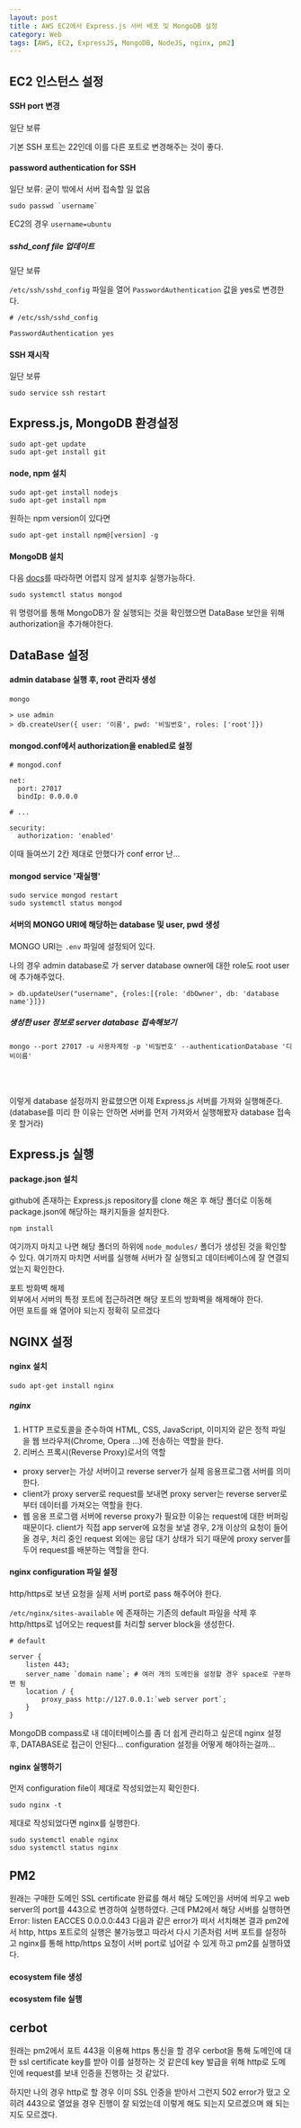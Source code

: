 ```yaml
---
layout: post
title : AWS EC2에서 Express.js 서버 배포 및 MongoDB 설정
category: Web
tags: [AWS, EC2, ExpressJS, MongoDB, NodeJS, nginx, pm2]
---
```


## EC2 인스턴스 설정

#### SSH port 변경
<span class="text-highlight warning"> 일단 보류 </span>

기본 SSH 포트는 22인데 이를 다른 포트로 변경해주는 것이 좋다.


#### password authentication for SSH

<span class="text-highlight warning"> 일단 보류: 굳이 밖에서 서버 접속할 일 없음 </span>

```
sudo passwd `username`
```

EC2의 경우 `username=ubuntu`


##### sshd_conf file 업데이트

<span class="text-highlight warning"> 일단 보류 </span>

`/etc/ssh/sshd_config` 파일을 열어 `PasswordAuthentication` 값을 yes로 변경한다.

```
# /etc/ssh/sshd_config

PasswordAuthentication yes
```

#### SSH 재시작
<span class="text-highlight warning"> 일단 보류 </span>

```
sudo service ssh restart
```


## Express.js, MongoDB 환경설정

```
sudo apt-get update
sudo apt-get install git
```

#### node, npm 설치

```
sudo apt-get install nodejs
sudo apt-get install npm
```

원하는 npm version이 있다면

```
sudo apt-get install npm@[version] -g
```

#### MongoDB 설치
다음 <a href="https://docs.mongodb.com/manual/tutorial/install-mongodb-on-ubuntu/">docs</a>를 따라하면 어렵지 않게 설치후 실행가능하다.

```
sudo systemctl status mongod
```

위 명령어를 통해 MongoDB가 잘 실행되는 것을 확인했으면 DataBase 보안을 위해 authorization을 추가해야한다.


## DataBase 설정


#### admin database 실행 후, root 관리자 생성
```
mongo
```

```
> use admin
> db.createUser({ user: '이름', pwd: '비밀번호', roles: ['root']})
```

#### mongod.conf에서 authorization을 enabled로 설정
```
# mongod.conf

net:
  port: 27017
  bindIp: 0.0.0.0

# ...

security:
  authorization: 'enabled'
```
<span class="warning">이때 들여쓰기 2칸 제대로 안했다가 conf error 난...</span>


#### mongod service '재실행'

```
sudo service mongod restart
sudo systemctl status mongod
```

#### 서버의 MONGO URI에 해당하는 database 및 user, pwd 생성

<span class="warning">MONGO URI는 `.env` 파일에 설정되어 있다.</span>

나의 경우 admin database로 가 server database owner에 대한 role도 root user에 추가해주었다.

```
> db.updateUser("username", {roles:[{role: 'dbOwner', db: 'database name'}]})
```

##### 생성한 user 정보로 server database 접속해보기

```
mongo --port 27017 -u 사용자계정 -p '비밀번호' --authenticationDatabase '디비이름'
```

<br><br>

이렇게 database 설정까지 완료했으면 이제 Express.js 서버를 가져와 실행해준다. (database를 미리 한 이유는 안하면 서버를 먼저 가져와서 실행해봤자 database 접속 못 할거라)


## Express.js 실행

#### package.json 설치
github에 존재하는 Express.js repository를 clone 해온 후 해당 폴더로 이동해 package.json에 해당하는 패키지들을 설치한다.

```
npm install
```

여기까지 마치고 나면 해당 폴더의 하위에 `node_modules/` 폴더가 생성된 것을 확인할 수 있다.
여기까지 마치면 서버를 실행해 서버가 잘 실행되고 데이터베이스에 잘 연결되었는지 확인한다.

<div class="comment-box">
<div class="title">포트 방화벽 해제</div>  
<div class="body">
외부에서 서버의 특정 포트에 접근하려면 해당 포트의 방화벽을 해제해야 한다. <br>
<span class="warning text-highlight">어떤 포트를 왜 열어야 되는지 정확히 모르겠다</span>
</div>
</div>


## NGINX 설정

#### nginx 설치

```
sudo apt-get install nginx
```

##### nginx

1. HTTP 프로토콜을 준수하여 HTML, CSS, JavaScript, 이미지와 같은 정적 파일을 웹 브라우저(Chrome, Opera ...)에 전송하는 역할을 한다.
2. 리버스 프록시(Reverse Proxy)로서의 역할
  * proxy server는 가상 서버이고 reverse server가 실제 응용프로그램 서버를 의미한다.
  * client가 proxy server로 request를 보내면 proxy server는 reverse server로부터 데이터를 가져오는 역할을 한다.
  * 웹 응용 프로그램 서버에 reverse proxy가 필요한 이유는 request에 대한 버퍼링 때문이다. client가 직접 app server에 요청을 보낼 경우, 2개 이상의 요청이 들어올 경우, 처리 중인 request 외에는 응답 대기 상태가 되기 때문에 proxy server를 두어 request를 배분하는 역할을 한다.


#### nginx configuration 파일 설정

http/https로 보낸 요청을 실제 서버 port로 pass 해주어야 한다.

`/etc/nginx/sites-available` 에 존재하는 기존의 default 파일을 삭제 후 http/https로 넘어오는 request를 처리할 server block을 생성한다.

```
# default

server {
	listen 443;
	server_name `domain name`; # 여러 개의 도메인을 설정할 경우 space로 구분하면 됨
	location / {
		proxy_pass http://127.0.0.1:`web server port`;
	}
}
```

<span class="text-highlight warning"> MongoDB compass로 내 데이터베이스를 좀 더 쉽게 관리하고 싶은데 nginx 설정 후, DATABASE로 접근이 안된다... configuration 설정을 어떻게 해야하는걸까...</span>

#### nginx 실행하기
먼저 configuration file이 제대로 작성되었는지 확인한다.

```
sudo nginx -t
```
제대로 작성되었다면 nginx를 실행한다.

```
sudo systemctl enable nginx
sduo systemctl status nginx
```

## PM2

<div class="comment-box">
원래는 구매한 도메인 SSL certificate 완료를 해서 해당 도메인을 서버에 씌우고 web server의 port를 443으로 변경하여 실행하였다. 근데 PM2에서 해당 서버를 실행하면 <span class="text-highlight warning">Error: listen EACCES 0.0.0.0:443</span> 다음과 같은 error가 떠서 서치해본 결과 pm2에서 http, https 포트로의 실행은 불가능했고 따라서 다시 기존처럼 서버 포트를 설정하고 nginx를 통해 http/https 요청이 서버 port로 넘어갈 수 있게 하고 pm2를 실행하였다.
</div>

#### ecosystem file 생성

#### ecosystem file 실행

## cerbot
원래는 pm2에서 포트 443을 이용해 https 통신을 할 경우 cerbot을 통해 도메인에 대한 ssl certificate key를 받아 이를 설정하는 것 같은데 key 발급을 위해 http로 도메인에 request를 보내 인증을 진행하는 것 같았다.

하지만 나의 경우 http로 할 경우 이미 SSL 인증을 받아서 그런지 502 error가 떴고 오히려 443으로 열었을 경우 진행이 잘 되었는데 이렇게 해도 되는지 모르겠으며 왜 되는지도 모르겠다.